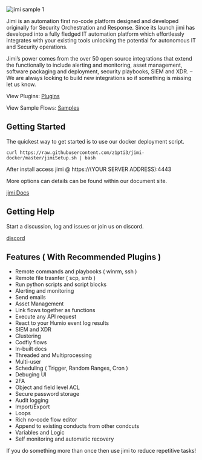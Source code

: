 
![jimi sample 1](https://user-images.githubusercontent.com/66521110/123510485-cf27b080-d673-11eb-9a41-0a82de0b8115.gif)

Jimi is an automation first no-code platform designed and developed originally for Security Orchestration and Response. Since its launch jimi has developed into a fully fledged IT automation platform which effortlessly integrates with your existing tools unlocking the potential for autonomous IT and Security operations.

Jimi’s power comes from the over 50 open source integrations that extend the functionally to include alerting and monitoring, asset management, software packaging and deployment, security playbooks, SIEM and XDR. – We are always looking to build new integrations so if something is missing let us know.

View Plugins: [Plugins](https://github.com/topics/jimiplugin)

View Sample Flows: [Samples](https://github.com/z1pti3/jimiFlows)

## Getting Started

The quickest way to get started is to use our docker deployment script.

`curl https://raw.githubusercontent.com/z1pti3/jimi-docker/master/jimiSetup.sh | bash`

After install access jimi @ https://(YOUR SERVER ADDRESS):4443

More options can details can be found within our document site.

[jimi Docs](https://z1pti3.github.io/jimiDocs)

## Getting Help

Start a discussion, log and issues or join us on discord.

[discord](https://discord.gg/XWKkbDdJF9)

## Features ( With Recommended Plugins )
* Remote commands and playbooks ( winrm, ssh )
* Remote file trasnfer ( scp, smb )
* Run python scripts and script blocks
* Alerting and monitoring
* Send emails
* Asset Management
* Link flows together as functions
* Execute any API request
* React to your Humio event log results
* SIEM and XDR
* Clustering
* Codfiy flows
* In-built docs 
* Threaded and Multiprocessing
* Multi-user
* Scheduling ( Trigger, Random Ranges, Cron )
* Debuging UI
* 2FA
* Object and field level ACL
* Secure password storage
* Audit logging
* Import/Export
* Loops
* Rich no-code flow editor
* Append to existing conducts from other condcuts
* Variables and Logic
* Self monitoring and automatic recovery

If you do something more than once then use jimi to reduce repetitive tasks!
